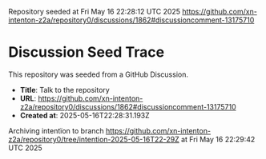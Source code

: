 Repository seeded at Fri May 16 22:28:12 UTC 2025
https://github.com/xn-intenton-z2a/repository0/discussions/1862#discussioncomment-13175710

# Discussion Seed Trace

This repository was seeded from a GitHub Discussion.

- **Title**: Talk to the repository
- **URL**: https://github.com/xn-intenton-z2a/repository0/discussions/1862#discussioncomment-13175710
- **Created at**: 2025-05-16T22:28:31.193Z

Archiving intentïon to branch https://github.com/xn-intenton-z2a/repository0/tree/intention-2025-05-16T22-29Z at Fri May 16 22:29:42 UTC 2025
